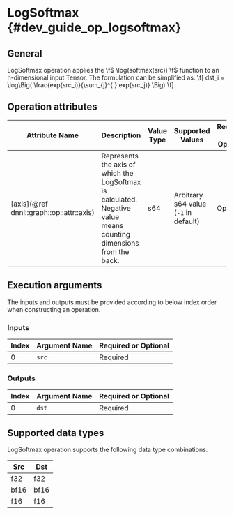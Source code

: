 # LogSoftmax {#dev_guide_op_logsoftmax}

## General

LogSoftmax operation applies the \f$ \log(softmax(src)) \f$ function to an 
n-dimensional input Tensor. The formulation can be simplified as:
\f[ dst_i = \log\Big( \frac{exp(src_i)}{\sum_{j}^{ } exp(src_j)} \Big) \f]

## Operation attributes

Attribute Name | Description | Value Type | Supported Values | Required or Optional
-- | -- | -- | -- | --
[axis](@ref dnnl::graph::op::attr::axis) | Represents the axis of which the LogSoftmax is calculated. Negative value means counting dimensions from the back. | s64 | Arbitrary s64 value (`-1` in default) | Optional

## Execution arguments

The inputs and outputs must be provided according to below index order when
constructing an operation.

### Inputs

Index | Argument Name | Required or Optional
-- | -- | --
0 | `src` | Required

### Outputs

Index | Argument Name | Required or Optional
-- | -- | --
0 | `dst` |Required

## Supported data types

LogSoftmax operation supports the following data type combinations.

Src | Dst
-- | --
f32 | f32
bf16 | bf16
f16 | f16
